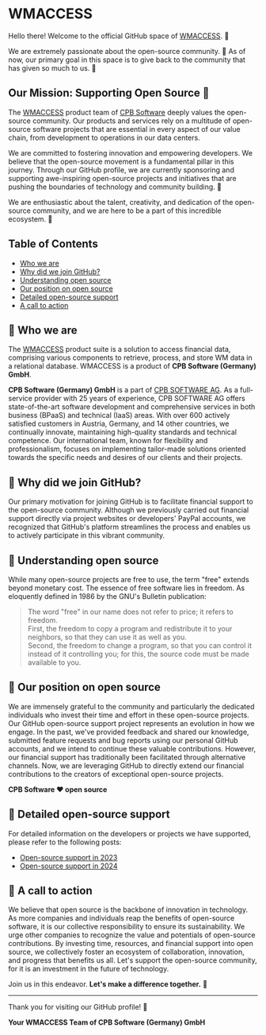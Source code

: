 # WMACCESS

Hello there! Welcome to the official GitHub space of [WMACCESS](https://www.wmaccess.com/). 🌟

We are extremely passionate about the open-source community. 🚀 As of now, our primary goal in this space is to give back to the community that has given so much to us. 🤗

## Our Mission: Supporting Open Source 💖

The [WMACCESS](https://www.wmaccess.com/en/) product team of [CPB Software](https://www.linkedin.com/company/cpb-software-ag) deeply values the open-source community. Our products and services rely on a multitude of open-source software projects that are essential in every aspect of our value chain, from development to operations in our data centers.

We are committed to fostering innovation and empowering developers. We believe that the open-source movement is a fundamental pillar in this journey. Through our GitHub profile, we are currently sponsoring and supporting awe-inspiring open-source projects and initiatives that are pushing the boundaries of technology and community building. 🎉

We are enthusiastic about the talent, creativity, and dedication of the open-source community, and we are here to be a part of this incredible ecosystem. 🌱

## Table of Contents

- [Who we are](#-who-we-are)
- [Why did we join GitHub?](#-why-did-we-join-github)
- [Understanding open source](#-our-position-on-open-source)
- [Our position on open source](#-our-position-on-open-source)
- [Detailed open-source support](#-detailed-open-source-support)
- [A call to action](#-a-call-to-action)

## 🏢 Who we are

The [WMACCESS](https://www.wmaccess.com/en/) product suite is a solution to access financial data, comprising various components to retrieve, process, and store WM data in a relational database. WMACCESS is a product of **CPB Software (Germany) GmbH**.

**CPB Software (Germany) GmbH** is a part of [CPB SOFTWARE AG](https://www.cpb-software.com/en/). As a full-service provider with 25 years of experience, CPB SOFTWARE AG offers state-of-the-art software development and comprehensive services in both business (BPaaS) and technical (IaaS) areas. With over 600 actively satisfied customers in Austria, Germany, and 14 other countries, we continually innovate, maintaining high-quality standards and technical competence. Our international team, known for flexibility and professionalism, focuses on implementing tailor-made solutions oriented towards the specific needs and desires of our clients and their projects.

## 🤔 Why did we join GitHub?

Our primary motivation for joining GitHub is to facilitate financial support to the open-source community. Although we previously carried out financial support directly via project websites or developers' PayPal accounts, we recognized that GitHub's platform streamlines the process and enables us to actively participate in this vibrant community.

## 📘 Understanding open source

While many open-source projects are free to use, the term "free" extends beyond monetary cost. The essence of free software lies in freedom. As eloquently defined in 1986 by the GNU's Bulletin publication:

> The word "free" in our name does not refer to price; it refers to freedom.  
> First, the freedom to copy a program and redistribute it to your neighbors, so that they can use it as well as you.  
> Second, the freedom to change a program, so that you can control it instead of it controlling you; for this, the source code must be made available to you.

## 🤝 Our position on open source

We are immensely grateful to the community and particularly the dedicated individuals who invest their time and effort in these open-source projects. Our GitHub open-source support project represents an evolution in how we engage. In the past, we've provided feedback and shared our knowledge, submitted feature requests and bug reports using our personal GitHub accounts, and we intend to continue these valuable contributions. However, our financial support has traditionally been facilitated through alternative channels. 
Now, we are leveraging GitHub to directly extend our financial contributions to the creators of exceptional open-source projects.

**CPB Software ❤️ open source**

## 📜 Detailed open-source support

For detailed information on the developers or projects we have supported, please refer to the following posts:

- [Open-source support in 2023](open-source-support-2023.md)
- [Open-source support in 2024](open-source-support-2024.md)

## 📣 A call to action

We believe that open source is the backbone of innovation in technology. As more companies and individuals reap the benefits of open-source software, it is our collective responsibility to ensure its sustainability. We urge other companies to recognize the value and potentials of open-source contributions. By investing time, resources, and financial support into open source, we collectively foster an ecosystem of collaboration, innovation, and progress that benefits us all. Let's support the open-source community, for it is an investment in the future of technology.

Join us in this endeavor. **Let's make a difference together.** 🌟

---

Thank you for visiting our GitHub profile! 🙌

**Your WMACCESS Team of CPB Software (Germany) GmbH**
